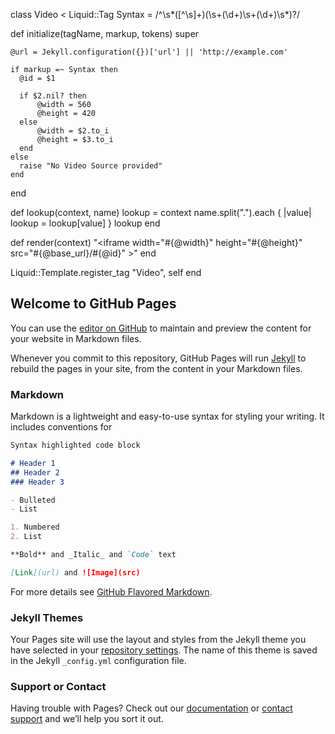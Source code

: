 class Video < Liquid::Tag
  Syntax = /^\s*([^\s]+)(\s+(\d+)\s+(\d+)\s*)?/

  def initialize(tagName, markup, tokens)
    super

    @url = Jekyll.configuration({})['url'] || 'http://example.com'

    if markup =~ Syntax then
      @id = $1

      if $2.nil? then
          @width = 560
          @height = 420
      else
          @width = $2.to_i
          @height = $3.to_i
      end
    else
      raise "No Video Source provided"
    end

  end

  def lookup(context, name)
    lookup = context
    name.split(".").each { |value| lookup = lookup[value] }
    lookup
  end

  def render(context)
     "<iframe width=\"#{@width}\" height=\"#{@height}\" src=\"#{@base_url}/#{@id}\" ></iframe>"
  end

  Liquid::Template.register_tag "Video", self
end
## Welcome to GitHub Pages

You can use the [editor on GitHub](https://github.com/Olbrasoft/Olbrasoft.GitHub.io/edit/master/index.md) to maintain and preview the content for your website in Markdown files.

Whenever you commit to this repository, GitHub Pages will run [Jekyll](https://jekyllrb.com/) to rebuild the pages in your site, from the content in your Markdown files.

### Markdown

Markdown is a lightweight and easy-to-use syntax for styling your writing. It includes conventions for

```markdown
Syntax highlighted code block

# Header 1
## Header 2
### Header 3

- Bulleted
- List

1. Numbered
2. List

**Bold** and _Italic_ and `Code` text

[Link](url) and ![Image](src)
```

For more details see [GitHub Flavored Markdown](https://guides.github.com/features/mastering-markdown/).

### Jekyll Themes

Your Pages site will use the layout and styles from the Jekyll theme you have selected in your [repository settings](https://github.com/Olbrasoft/Olbrasoft.GitHub.io/settings). The name of this theme is saved in the Jekyll `_config.yml` configuration file.

### Support or Contact

Having trouble with Pages? Check out our [documentation](https://help.github.com/categories/github-pages-basics/) or [contact support](https://github.com/contact) and we’ll help you sort it out.
